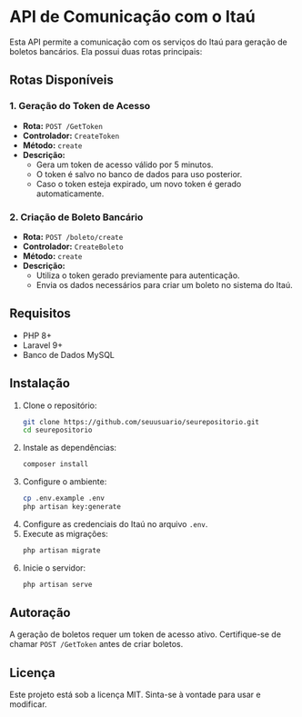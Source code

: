 # API de Comunicação com o Itaú

Esta API permite a comunicação com os serviços do Itaú para geração de boletos bancários. Ela possui duas rotas principais:

## Rotas Disponíveis

### 1. Geração do Token de Acesso

- **Rota:** `POST /GetToken`
- **Controlador:** `CreateToken`
- **Método:** `create`
- **Descrição:**
  - Gera um token de acesso válido por 5 minutos.
  - O token é salvo no banco de dados para uso posterior.
  - Caso o token esteja expirado, um novo token é gerado automaticamente.

### 2. Criação de Boleto Bancário

- **Rota:** `POST /boleto/create`
- **Controlador:** `CreateBoleto`
- **Método:** `create`
- **Descrição:**
  - Utiliza o token gerado previamente para autenticação.
  - Envia os dados necessários para criar um boleto no sistema do Itaú.

## Requisitos

- PHP 8+
- Laravel 9+
- Banco de Dados MySQL

## Instalação

1. Clone o repositório:
   ```sh
   git clone https://github.com/seuusuario/seurepositorio.git
   cd seurepositorio
   ```
2. Instale as dependências:
   ```sh
   composer install
   ```
3. Configure o ambiente:
   ```sh
   cp .env.example .env
   php artisan key:generate
   ```
4. Configure as credenciais do Itaú no arquivo `.env`.
5. Execute as migrações:
   ```sh
   php artisan migrate
   ```
6. Inicie o servidor:
   ```sh
   php artisan serve
   ```

## Autoração

A geração de boletos requer um token de acesso ativo. Certifique-se de chamar `POST /GetToken` antes de criar boletos.

## Licença

Este projeto está sob a licença MIT. Sinta-se à vontade para usar e modificar.

